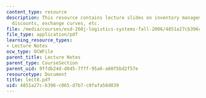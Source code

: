 ```yaml
---
content_type: resource
description: This resource contains lecture slides on inventory management, EOQ extensions,
  discounts, exchange curves, etc.
file: /media/courses/esd-260j-logistics-systems-fall-2006/4851a27cb396c065d7b7c0fafa50d039_lect8.pdf
file_type: application/pdf
learning_resource_types:
- Lecture Notes
ocw_type: OCWFile
parent_title: Lecture Notes
parent_type: CourseSection
parent_uid: 9ffdb24d-d845-7fff-95a6-a60f5bd2f57e
resourcetype: Document
title: lect8.pdf
uid: 4851a27c-b396-c065-d7b7-c0fafa50d039
---
```

